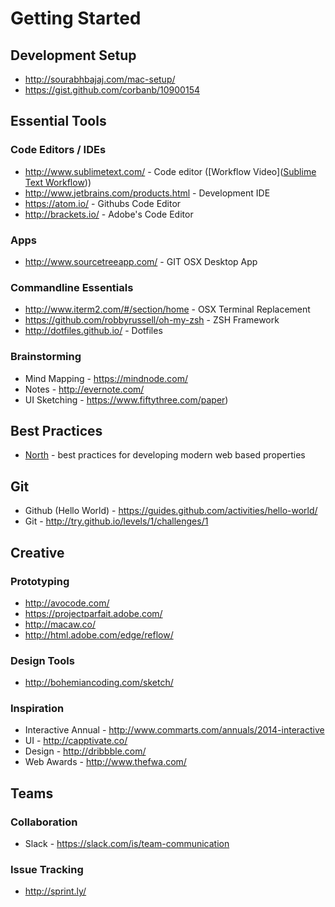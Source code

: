 # Getting Started

## Development Setup
* http://sourabhbajaj.com/mac-setup/
* https://gist.github.com/corbanb/10900154

## Essential Tools

### Code Editors / IDEs
* http://www.sublimetext.com/ - Code editor ([Workflow Video]([Sublime Text Workflow](https://tutsplus.com/course/improve-workflow-in-sublime-text-2/)))
* http://www.jetbrains.com/products.html - Development IDE
* https://atom.io/ - Githubs Code Editor
* http://brackets.io/ - Adobe's Code Editor

### Apps
* http://www.sourcetreeapp.com/ - GIT OSX Desktop App

### Commandline Essentials
* http://www.iterm2.com/#/section/home - OSX Terminal Replacement
* https://github.com/robbyrussell/oh-my-zsh - ZSH Framework
* http://dotfiles.github.io/ - Dotfiles

### Brainstorming
* Mind Mapping - https://mindnode.com/
* Notes - http://evernote.com/
* UI Sketching - https://www.fiftythree.com/paper)

## Best Practices
* [North](http://pointnorth.io/) - best practices for developing modern web based properties


## Git
* Github (Hello World) - https://guides.github.com/activities/hello-world/
* Git - http://try.github.io/levels/1/challenges/1


## Creative

### Prototyping
* http://avocode.com/
* https://projectparfait.adobe.com/
* http://macaw.co/
* http://html.adobe.com/edge/reflow/

### Design Tools
* http://bohemiancoding.com/sketch/

### Inspiration
* Interactive Annual - http://www.commarts.com/annuals/2014-interactive
* UI - http://capptivate.co/
* Design - http://dribbble.com/
* Web Awards - http://www.thefwa.com/


## Teams

### Collaboration
* Slack - https://slack.com/is/team-communication

### Issue Tracking
* http://sprint.ly/

